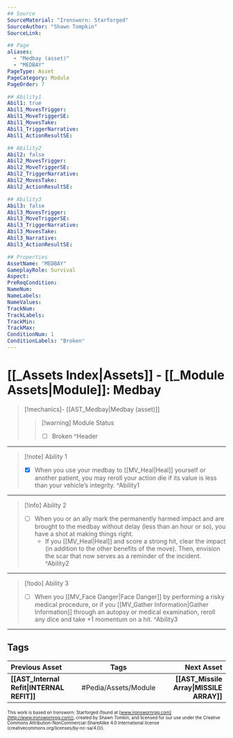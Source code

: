 ```yaml
---
## Source
SourceMaterial: "Ironsworn: Starforged"
SourceAuthor: "Shawn Tompkin"
SourceLink: 

## Page
aliases:
  - "Medbay (asset)"
  - "MEDBAY"
PageType: Asset
PageCategory: Module
PageOrder: 7

## Ability1
Abil1: true
Abil1_MovesTrigger:
Abil1_MoveTriggerSE:
Abil1_MovesTake:
Abil1_TriggerNarrative:
Abil1_ActionResultSE:

## Ability2
Abil2: false
Abil2_MovesTrigger:
Abil2_MoveTriggerSE:
Abil2_TriggerNarrative:
Abil2_MovesTake:
Abil2_ActionResultSE:

## Ability3
Abil3: false
Abil3_MovesTrigger:
Abil3_MoveTriggerSE:
Abil3_TriggerNarrative:
Abil3_MovesTake:
Abil3_Narrative:
Abil3_ActionResultSE:

## Properties
AssetName: "MEDBAY"
GameplayRole: Survival
Aspect:
PreReqCondition: 
NameNum:
NameLabels:
NameValues:
TrackNum:
TrackLabels:
TrackMin:
TrackMax:
ConditionNum: 1
ConditionLabels: "Broken"
---
```

# [[_Assets Index|Assets]] - [[_Module Assets|Module]]: Medbay
> [!mechanics]- [[AST_Medbay|Medbay (asset)]]
> > [!warning] Module Status
> > - [ ] Broken
^Header
___
> [!note] Ability 1
> - [x] When you use your medbay to [[MV_Heal|Heal]] yourself or another patient, you may reroll your action die if its value is less than your vehicle’s integrity.
^Ability1
___
> [!info] Ability 2
> - [ ] When you or an ally mark the permanently harmed impact and are brought to the medbay without delay (less than an hour or so), you have a shot at making things right. 
> 	- If you [[MV_Heal|Heal]] and score a strong hit, clear the impact (in addition to the other benefits of the move). Then, envision the scar that now serves as a reminder of the incident.
^Ability2
___
> [!todo] Ability 3
> - [ ] When you [[MV_Face Danger|Face Danger]] by performing a risky medical procedure, or if you [[MV_Gather Information|Gather Information]] through an autopsy or medical examination, reroll any dice and take +1 momentum on a hit.
^Ability3
___

## Tags
| Previous Asset| Tags | Next Asset |
|:--- |:---:| ---:|
| **[[AST_Internal Refit\|INTERNAL REFIT]]** | #Pedia/Assets/Module | **[[AST_Missile Array\|MISSILE ARRAY]]** |

<font size=-2>This work is based on Ironsworn: Starforged (found at [www.ironswornrpg.com](http://www.ironswornrpg.com)), created by Shawn Tomkin, and licensed for our use under the Creative Commons Attribution-NonCommercial-ShareAlike 4.0 International license  (creativecommons.org/licenses/by-nc-sa/4.0/).</font>